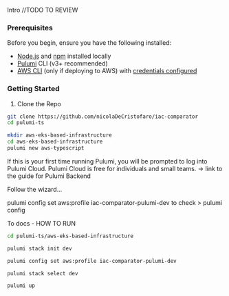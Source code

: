 Intro
//TODO TO REVIEW

### Prerequisites
Before you begin, ensure you have the following installed:
- [Node.js](https://nodejs.org/en/download) and [npm](https://www.npmjs.com/package/npm) installed locally
- [Pulumi](https://www.pulumi.com/docs/iac/get-started/aws/begin/) CLI (v3+ recommended)
- [AWS CLI](https://docs.aws.amazon.com/cli/latest/userguide/getting-started-install.html) (only if deploying to AWS) with [credentials configured](https://www.pulumi.com/docs/iac/get-started/aws/configure/)

### Getting Started

1. Clone the Repo

```bash
git clone https://github.com/nicolaDeCristofaro/iac-comparator
cd pulumi-ts
```

```bash
mkdir aws-eks-based-infrastructure
cd aws-eks-based-infrastructure
pulumi new aws-typescript
```

If this is your first time running Pulumi, you will be prompted to log into Pulumi Cloud. Pulumi Cloud is free for individuals and small teams. -> link to the guide for Pulumi Backend

Follow the wizard...

pulumi config set aws:profile iac-comparator-pulumi-dev
to check > pulumi config

To docs - HOW TO RUN
```bash
cd pulumi-ts/aws-eks-based-infrastructure

pulumi stack init dev

pulumi config set aws:profile iac-comparator-pulumi-dev

pulumi stack select dev

pulumi up

```



